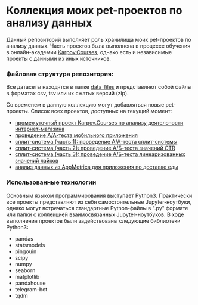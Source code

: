 # Коллекция моих pet-проектов по анализу данных

Данный репозиторий выполняет роль хранилища моих pet-проектов по анализу данных.
Часть проектов была выполнена в процессе обучения в онлайн-академии [Karpov.Courses](https://karpov.courses/), однако есть и независимые проекты с данными из иных источников.

### Файловая структура репозитория:
Все датасеты находятся в папке [data_files](data_files/) и представляют собой файлы в форматах csv, tsv или их сжатых версий (zip).

Со временем в данную коллекцию могут добавляться новые pet-проекты.
Список всех проектов, доступных на текущий момент:
- [промежуточный проект Karpov.Courses по анализу деятельности интернет-магазина](KarpovCourses_intermediate_project.ipynb)
- [проведение А/А-теста мобильного приложения](AA_test_simulations.ipynb)
- [сплит-система (часть 1): проведение А/А-теста сплит-системы](split_system_project/AA_test.ipynb)
- [сплит-система (часть 2): проведение А/Б-теста значений CTR](split_system_project/AB_test.ipynb)
- [сплит-система (часть 3): проведение А/Б-теста линеаризованных значений лайков](split_system_project/Linearized_likes_AB_test.ipynb)
- [анализ данных из AppMetrica для приложения по доставке еды](AppMetrica_data_analysis.ipynb)

### Использованные технологии
Основным языком программирования выступает Python3. Практически все проекты представляют из себя самостоятельные Jupyter-ноутбуки, однако могут встречаться стандартные Python-файлы в ".py" формате или папки с коллекцией взаимосвязанных Jupyter-ноутбуков.
В ходе выполнения проектов были задействованы следующие библиотеки Python3:
- pandas
- statsmodels
- pingouin
- scipy
- numpy
- seaborn
- matplotlib
- pandahouse
- telegram-bot
- tqdm